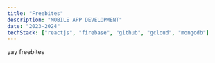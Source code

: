 ```yaml
---
title: "Freebites"
description: "MOBILE APP DEVELOPMENT"
date: "2023-2024"
techStack: ["reactjs", "firebase", "github", "gcloud", "mongodb"]
---
```


yay freebites